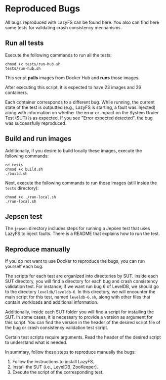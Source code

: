# Reproduced Bugs
All bugs reproduced with LazyFS can be found here. You also can find here some tests for validating crash consistency mechanisms. 

## Run all tests
Execute the following commands to run all the tests:

```shell
chmod +x tests/run-hub.sh
tests/run-hub.sh
```

This script **pulls** images from Docker Hub and **runs** those images.

After executing this script, it is expected to have 23 images and 26 containers. 

Each container corresponds to a different bug. While running, the current state of the test is outputted (e.g., LazyFS is starting, a fault was injected) along with information on whether the error or impact on the System Under Test (SUT) is as expected. If you see "Error expected detected", the bug was successfully reproduced. 


## Build and run images
Additionally, if you desire to build locally these images, execute the following commands:

```shell
cd tests
chmod +x build.sh
./build.sh
```

Next, execute the following commands to run those images (still inside the `tests` directory):

```shell
chmod +x ./run-local.sh
./run-local.sh
```


## Jepsen test

The `jepsen` directory includes steps for running a Jepsen test that uses LazyFS to inject faults. There is a README that explains how to run the test.

## Reproduce manually 
If you do not want to use Docker to reproduce the bugs, you can run yourself each bug. 

The scripts for each test are organized into directories by SUT. Inside each SUT directory, you will find a directory for each bug and crash consistency validation test. For instance, if we want run bug 6 of LevelDB, we should go to the directory `leveldb/leveldb-6`. In this directory, we will encounter the main script for this test, named `leveldb-6.sh`, along with other files that contain workloads and additional information. 

Additionally, inside each SUT folder you will find a script for installing the SUT. In some cases, it is necessary to provide a version as argument for this script. You can find the version in the header of the desired script file of the bug or crash consistency validation test script. 

Certain test scripts require arguments. Read the header of the desired script to understand what is needed.

In summary, follow these steps to reproduce manually the bugs:
1. Follow the instructions to install LazyFS.
2. Install the SUT (i.e., LevelDB, ZooKeeper). 
3. Execute the script of the corresponding test.